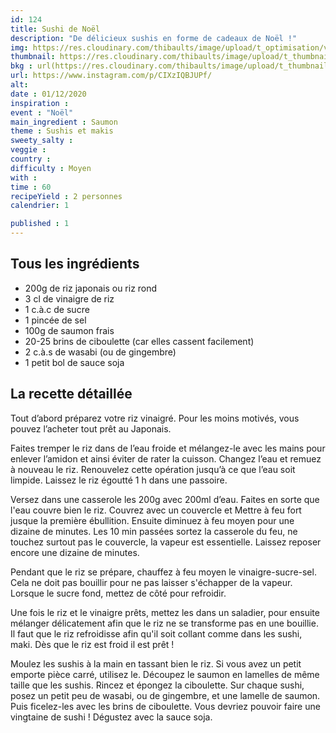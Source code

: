 ```yaml
---
id: 124
title: Sushi de Noël
description: "De délicieux sushis en forme de cadeaux de Noël !"
img: https://res.cloudinary.com/thibaults/image/upload/t_optimisation/v1606669269/Recipes/20201201_sushi_noel.jpg
thumbnail: https://res.cloudinary.com/thibaults/image/upload/t_thumbnail_josie/v1606669269/Recipes/20201201_sushi_noel.jpg
bkg : url(https://res.cloudinary.com/thibaults/image/upload/t_thumbnail_josie/v1606669269/Recipes/20201201_sushi_noel.jpg)
url: https://www.instagram.com/p/CIXzIQBJUPf/
alt: 
date : 01/12/2020
inspiration : 
event : "Noël"
main_ingredient : Saumon
theme : Sushis et makis
sweety_salty : 
veggie : 
country :
difficulty : Moyen
with : 
time : 60
recipeYield : 2 personnes
calendrier: 1

published : 1
---
```


## Tous les ingrédients
 - 200g de riz japonais ou riz rond
 - 3 cl de vinaigre de riz
 - 1 c.à.c de sucre
 - 1 pincée de sel
 - 100g de saumon frais
 - 20-25 brins de ciboulette (car elles cassent facilement)
 - 2 c.à.s de wasabi (ou de gingembre)
 - 1 petit bol de sauce soja

## La recette détaillée
Tout d’abord préparez votre riz vinaigré. Pour les moins motivés, vous pouvez l’acheter tout prêt au Japonais.

Faites tremper le riz dans de l’eau froide et mélangez-le avec les mains pour enlever l’amidon et ainsi éviter de rater la cuisson. Changez l’eau et remuez à nouveau le riz. Renouvelez cette opération jusqu’à ce que l’eau soit limpide. Laissez le riz égoutté 1 h dans une passoire. 

Versez dans une casserole les 200g avec 200ml d’eau. Faites en sorte que l'eau couvre bien le riz. Couvrez avec un couvercle et Mettre à feu fort jusque la première ébullition. Ensuite diminuez à feu moyen pour une dizaine de minutes. Les 10 min passées sortez la casserole du feu, ne touchez surtout pas le couvercle, la vapeur est essentielle. Laissez reposer encore une dizaine de minutes.

Pendant que le riz se prépare, chauffez à feu moyen le vinaigre-sucre-sel. Cela ne doit pas bouillir pour ne pas laisser s'échapper de la vapeur. Lorsque le sucre fond, mettez de côté pour refroidir.

Une fois le riz et le vinaigre prêts, mettez les dans un saladier, pour ensuite mélanger délicatement afin que le riz ne se transforme pas en une bouillie. Il faut que le riz refroidisse afin qu'il soit collant comme dans les sushi, maki. Dès que le riz est froid il est prêt !

Moulez les sushis à la main en tassant bien le riz. Si vous avez un petit emporte pièce carré, utilisez le. Découpez le saumon en lamelles de même taille que les sushis. Rincez et épongez la ciboulette. Sur chaque sushi, posez un petit peu de wasabi, ou de gingembre, et une lamelle de saumon. Puis ficelez-les avec les brins de ciboulette. Vous devriez pouvoir faire une vingtaine de sushi ! Dégustez avec la sauce soja.